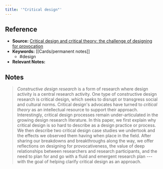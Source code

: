 ```yaml
---
title: '"Critical design"'
---
```

## Reference
- **Source:** [Critical design and critical theory: the challenge of designing for provocation](https://dl.acm.org/doi/10.1145/2317956.2318001)
- **Keywords:** [[Cards/permanent notes]]
	- #design 
- **Relevant Notes:** 
## Notes
> _Constructive design research_ is a form of research where design activity is a central research activity. One type of constructive design research is critical design, which seeks to disrupt or transgress social and cultural norms. Critical design's advocates have turned to _critical theory_ as an intellectual resource to support their approach. Interestingly, critical design processes remain under-articulated in the growing design research literature. In this paper, we first explain why critical design is so hard to describe as a design practice or process. We then describe two critical design case studies we undertook and the effects we observed them having when place in the field. After sharing our breakdowns and breakthroughs along the way, we offer reflections on designing for provocativeness, the value of deep relationships between researchers and research participants, and the need to plan for and go with a fluid and emergent research plan --- with the goal of helping clarify critical design as an approach.